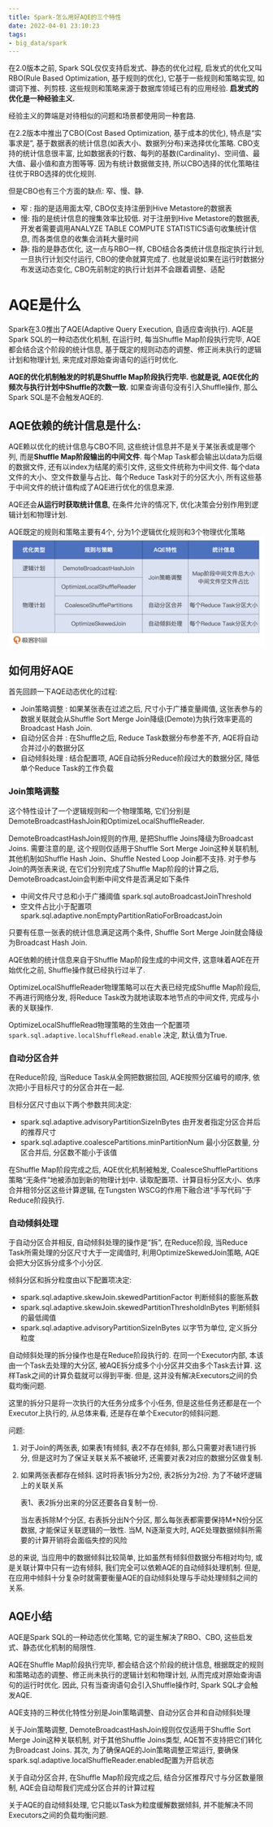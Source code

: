 ```yaml
---
title: Spark-怎么用好AQE的三个特性
date: 2022-04-01 23:10:23
tags: 
- big_data/spark
---
```

在2.0版本之前, Spark SQL仅仅支持启发式、静态的优化过程, 启发式的优化又叫RBO(Rule Based Optimization, 基于规则的优化), 它基于一些规则和策略实现, 如谓词下推、列剪枝. 这些规则和策略来源于数据库领域已有的应用经验. **启发式的优化是一种经验主义.**

经验主义的弊端是对待相似的问题和场景都使用同一种套路.

在2.2版本中推出了CBO(Cost Based Optimization, 基于成本的优化), 特点是“实事求是”, 基于数据表的统计信息(如表大小、数据列分布)来选择优化策略. CBO支持的统计信息很丰富, 比如数据表的行数、每列的基数(Cardinality)、空间值、最大值、最小值和直方图等等. 因为有统计数据做支持, 所以CBO选择的优化策略往往优于RBO选择的优化规则.

但是CBO也有三个方面的缺点: 窄、慢、静.

-   窄 : 指的是适用面太窄, CBO仅支持注册到Hive Metastore的数据表
-   慢: 指的是统计信息的搜集效率比较低. 对于注册到Hive Metastore的数据表, 开发者需要调用ANALYZE TABLE COMPUTE STATISTICS语句收集统计信息, 而各类信息的收集会消耗大量时间
-   静: 指的是静态优化, 这一点与RBO一样, CBO结合各类统计信息指定执行计划, 一旦执行计划交付运行, CBO的使命就算完成了. 也就是说如果在运行时数据分布发送动态变化, CBO先前制定的执行计划并不会跟着调整、适配

# AQE是什么

Spark在3.0推出了AQE(Adaptive Query Execution, 自适应查询执行). AQE是Spark SQL的一种动态优化机制, 在运行时, 每当Shuffle Map阶段执行完毕, AQE都会结合这个阶段的统计信息, 基于既定的规则动态的调整、修正尚未执行的逻辑计划和物理计划, 来完成对原始查询语句的运行时优化.

**AQE的优化机制触发的时机是Shuffle Map阶段执行完毕. 也就是说, AQE优化的频次与执行计划中Shuffle的次数一致.** 如果查询语句没有引入Shuffle操作, 那么Spark SQL是不会触发AQE的.

## AQE依赖的统计信息是什么:

AQE赖以优化的统计信息与CBO不同, 这些统计信息并不是关于某张表或是哪个列, 而是**Shuffle Map阶段输出的中间文件**. 每个Map Task都会输出以data为后缀的数据文件, 还有以index为结尾的索引文件, 这些文件统称为中间文件. 每个data文件的大小、空文件数量与占比、每个Reduce Task对于的分区大小, 所有这些基于中间文件的统计值构成了AQE进行优化的信息来源.

AQE还会**从运行时获取统计信息**, 在条件允许的情况下, 优化决策会分别作用到逻辑计划和物理计划.

AQE既定的规则和策略主要有4个, 分为1个逻辑优化规则和3个物理优化策略
![](https://raw.githubusercontent.com/liunaijie/images/master/202308121609085.png)
## 如何用好AQE

首先回顾一下AQE动态优化的过程:

-   Join策略调整 : 如果某张表在过滤之后, 尺寸小于广播变量阈值, 这张表参与的数据关联就会从Shuffle Sort Merge Join降级(Demote)为执行效率更高的Broadcast Hash Join.
-   自动分区合并 : 在Shuffle之后, Reduce Task数据分布参差不齐, AQE将自动合并过小的数据分区
-   自动倾斜处理 : 结合配置项, AQE自动拆分Reduce阶段过大的数据分区, 降低单个Reduce Task的工作负载

### Join策略调整

这个特性设计了一个逻辑规则和一个物理策略, 它们分别是DemoteBroadcastHashJoin和OptimizeLocalShuffleReader.

DemoteBroadcastHashJoin规则的作用, 是把Shuffle Joins降级为Broadcast Joins. 需要注意的是, 这个规则仅适用于Shuffle Sort Merge Join这种关联机制, 其他机制如Shuffle Hash Join、Shuffle Nested Loop Join都不支持. 对于参与Join的两张表来说, 在它们分别完成了Shuffle Map阶段的计算之后, DemoteBroadcastJoin会判断中间文件是否满足如下条件

-   中间文件尺寸总和小于广播阈值 spark.sql.autoBroadcastJoinThreshold
-   空文件占比小于配置项 spark.sql.adaptive.nonEmptyPartitionRatioForBroadcastJoin

只要有任意一张表的统计信息满足这两个条件, Shuffle Sort Merge Join就会降级为Broadcast Hash Join.

AQE依赖的统计信息来自于Shuffle Map阶段生成的中间文件, 这意味着AQE在开始优化之前, Shuffle操作就已经执行过半了.

OptimizeLocalShuffleReader物理策略可以在大表已经完成Shuffle Map阶段后, 不再进行网络分发, 将Reduce Task改为就地读取本地节点的中间文件, 完成与小表的关联操作.

OptimizeLocalShuffleRead物理策略的生效由一个配置项`spark.sql.adaptive.localShuffleRead.enable` 决定, 默认值为True.

### 自动分区合并

在Reduce阶段, 当Reduce Task从全网把数据拉回, AQE按照分区编号的顺序, 依次把小于目标尺寸的分区合并在一起.

目标分区尺寸由以下两个参数共同决定:

-   spark.sql.adaptive.advisoryPartitionSizeInBytes 由开发者指定分区合并后的推荐尺寸
-   spark.sql.adaptive.coalescePartitions.minPartitionNum 最小分区数量, 分区合并后, 分区数不能小于该值

在Shuffle Map阶段完成之后, AQE优化机制被触发, CoalesceShufflePartitions策略“无条件”地被添加到新的物理计划中. 读取配置项、计算目标分区大小、依序合并相邻分区这些计算逻辑, 在Tungsten WSCG的作用下融合进“手写代码”于Reduce阶段执行.

### 自动倾斜处理

于自动分区合并相反, 自动倾斜处理的操作是“拆”, 在Reduce阶段, 当Reduce Task所需处理的分区尺寸大于一定阈值时, 利用OptimizeSkewedJoin策略, AQE会把大分区拆分成多个小分区.

倾斜分区和拆分粒度由以下配置项决定:

-   spark.sql.adaptive.skewJoin.skewedPartitionFactor 判断倾斜的膨胀系数
-   spark.sql.adaptive.skewJoin.skewedPartitionThresholdInBytes 判断倾斜的最低阈值
-   spark.sql.adaptive.advisoryPartitionSizeInBytes 以字节为单位, 定义拆分粒度

自动倾斜处理的拆分操作也是在Reduce阶段执行的. 在同一个Executor内部, 本该由一个Task去处理的大分区, 被AQE拆分成多个小分区并交由多个Task去计算. 这样Task之间的计算负载就可以得到平衡. 但是, 这并没有解决Executors之间的负载均衡问题.

这里的拆分只是将一次执行的大任务分成多个小任务, 但是这些任务还都是在一个Executor上执行的, 从总体来看, 还是存在单个Executor的倾斜问题.

问题:

1.  对于Join的两张表, 如果表1有倾斜, 表2不存在倾斜, 那么只需要对表1进行拆分, 但是这时为了保证关联关系不被破坏, 还需要对表2对应的数据分区做复制.
    
2.  如果两张表都存在倾斜. 这时将表1拆分为2份, 表2拆分为2份. 为了不破坏逻辑上的关联关系
    
    表1、表2拆分出来的分区还要各自复制一份.
    
    当左表拆除M个分区, 右表拆分出N个分区, 那么每张表都需要保持M*N份分区数据, 才能保证关联逻辑的一致性. 当M, N逐渐变大时, AQE处理数据倾斜所需要的计算开销将会面临失控的风险
    

总的来说, 当应用中的数据倾斜比较简单, 比如虽然有倾斜但数据分布相对均匀, 或是关联计算中只有一边有倾斜, 我们完全可以依赖AQE的自动倾斜处理机制. 但是, 在应用中倾斜十分复杂时就需要衡量AQE的自动倾斜处理与手动处理倾斜之间的关系.

## AQE小结

AQE是Spark SQL的一种动态优化策略, 它的诞生解决了RBO、CBO, 这些启发式、静态优化机制的局限性.

AQE在Shuffle Map阶段执行完毕, 都会结合这个阶段的统计信息, 根据既定的规则和策略动态的调整、修正尚未执行的逻辑计划和物理计划, 从而完成对原始查询语句的运行时优化. 因此, 只有当查询语句会引入Shuffle操作时, Spark SQL才会触发AQE.

AQE支持的三种优化特性分别是Join策略调整、自动分区合并和自动倾斜处理

关于Join策略调整, DemoteBroadcastHashJoin规则仅仅适用于Shuffle Sort Merge Join这种关联机制, 对于其他Shuffle Joins类型, AQE暂不支持把它们转化为Broadcast Joins. 其次, 为了确保AQE的Join策略调整正常运行, 要确保spark.sql.adaptive.localShuffleReader.enabled配置为开启状态

关于自动分区合并, 在Shuffle Map阶段完成之后, 结合分区推荐尺寸与分区数量限制, AQE会自动帮我们完成分区合并的计算过程

关于AQE的自动倾斜处理, 它只能以Task为粒度缓解数据倾斜, 并不能解决不同Executors之间的负载均衡问题.